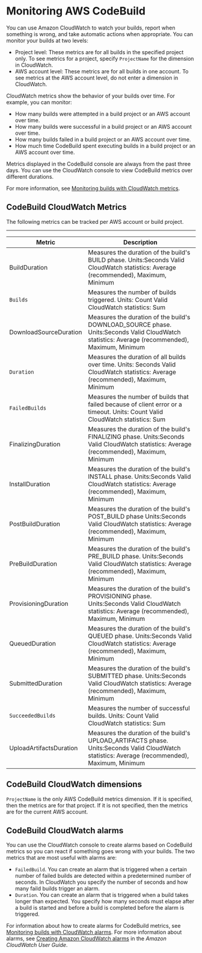 # Monitoring AWS CodeBuild<a name="monitoring-builds"></a>

 You can use Amazon CloudWatch to watch your builds, report when something is wrong, and take automatic actions when appropriate\. You can monitor your builds at two levels: 
+  Project level: These metrics are for all builds in the specified project only\. To see metrics for a project, specify `ProjectName` for the dimension in CloudWatch\. 
+  AWS account level: These metrics are for all builds in one account\. To see metrics at the AWS account level, do not enter a dimension in CloudWatch\. 

 CloudWatch metrics show the behavior of your builds over time\. For example, you can monitor: 
+  How many builds were attempted in a build project or an AWS account over time\. 
+  How many builds were successful in a build project or an AWS account over time\. 
+  How many builds failed in a build project or an AWS account over time\. 
+  How much time CodeBuild spent executing builds in a build project or an AWS account over time\. 

 Metrics displayed in the CodeBuild console are always from the past three days\. You can use the CloudWatch console to view CodeBuild metrics over different durations\. 

 For more information, see [Monitoring builds with CloudWatch metrics](monitoring-metrics.md)\. 

## CodeBuild CloudWatch Metrics<a name="cloudwatch_metrics-codebuild"></a>

 The following metrics can be tracked per AWS account or build project\. 


****  

|   Metric   |   Description   | 
| --- | --- | 
| BuildDuration |  Measures the duration of the build's BUILD phase\. Units:Seconds Valid CloudWatch statistics: Average \(recommended\), Maximum, Minimum  | 
|  `Builds`  |   Measures the number of builds triggered\.   Units: Count   Valid CloudWatch statistics: Sum   | 
| DownloadSourceDuration |  Measures the duration of the build's DOWNLOAD\_SOURCE phase\. Units:Seconds Valid CloudWatch statistics: Average \(recommended\), Maximum, Minimum  | 
|  `Duration`  |   Measures the duration of all builds over time\.   Units: Seconds   Valid CloudWatch statistics: Average \(recommended\), Maximum, Minimum   | 
|  `FailedBuilds`  |   Measures the number of builds that failed because of client error or a timeout\.   Units: Count   Valid CloudWatch statistics: Sum   | 
| FinalizingDuration |  Measures the duration of the build's FINALIZING phase\. Units:Seconds Valid CloudWatch statistics: Average \(recommended\), Maximum, Minimum  | 
| InstallDuration |  Measures the duration of the build's INSTALL phase\. Units:Seconds Valid CloudWatch statistics: Average \(recommended\), Maximum, Minimum  | 
| PostBuildDuration |  Measures the duration of the build's POST\_BUILD phase Units:Seconds Valid CloudWatch statistics: Average \(recommended\), Maximum, Minimum  | 
| PreBuildDuration |  Measures the duration of the build's PRE\_BUILD phase\. Units:Seconds Valid CloudWatch statistics: Average \(recommended\), Maximum, Minimum  | 
| ProvisioningDuration |  Measures the duration of the build's PROVISIONING phase\. Units:Seconds Valid CloudWatch statistics: Average \(recommended\), Maximum, Minimum  | 
| QueuedDuration |  Measures the duration of the build's QUEUED phase\. Units:Seconds Valid CloudWatch statistics: Average \(recommended\), Maximum, Minimum  | 
| SubmittedDuration |  Measures the duration of the build's SUBMITTED phase\. Units:Seconds Valid CloudWatch statistics: Average \(recommended\), Maximum, Minimum  | 
|  `SucceededBuilds`  |   Measures the number of successful builds\.   Units: Count   Valid CloudWatch statistics: Sum   | 
| UploadArtifactsDuration |  Measures the duration of the build's UPLOAD\_ARTIFACTS phase\. Units:Seconds Valid CloudWatch statistics: Average \(recommended\), Maximum, Minimum  | 

## CodeBuild CloudWatch dimensions<a name="codebuild-cloudwatch-dimensions"></a>

 `ProjectName` is the only AWS CodeBuild metrics dimension\. If it is specified, then the metrics are for that project\. If it is not specified, then the metrics are for the current AWS account\. 

## CodeBuild CloudWatch alarms<a name="codebuild_cloudwatch_alarms"></a>

 You can use the CloudWatch console to create alarms based on CodeBuild metrics so you can react if something goes wrong with your builds\. The two metrics that are most useful with alarms are: 
+  `FailedBuild`\. You can create an alarm that is triggered when a certain number of failed builds are detected within a predetermined number of seconds\. In CloudWatch you specify the number of seconds and how many faild builds trigger an alarm\. 
+  `Duration`\. You can create an alarm that is triggered when a build takes longer than expected\. You specify how many seconds must elapse after a build is started and before a build is completed before the alarm is triggered\. 

 For information about how to create alarms for CodeBuild metrics, see [Monitoring builds with CloudWatch alarms](monitoring-alarms.md)\. For more information about alarms, see [Creating Amazon CloudWatch alarms](https://docs.aws.amazon.com/AmazonCloudWatch/latest/monitoring/AlarmThatSendsEmail.html) in the *Amazon CloudWatch User Guide*\. 